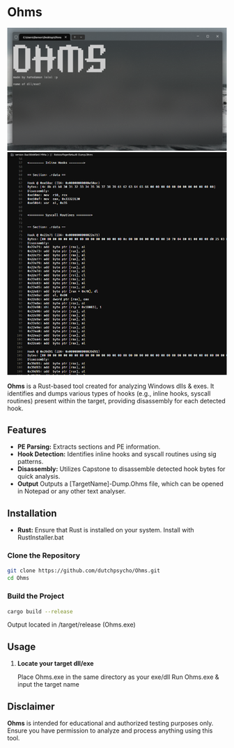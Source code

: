 # Ohms

![OHMS](./img/OHMS.png)
![DUMP](./img/Dump.png)

**Ohms** is a Rust-based tool created for analyzing Windows dlls & exes. It identifies and dumps various types of hooks (e.g., inline hooks, syscall routines) present within the target, providing disassembly for each detected hook.

## Features

- **PE Parsing:** Extracts sections and PE information.
- **Hook Detection:** Identifies inline hooks and syscall routines using sig patterns.
- **Disassembly:** Utilizes Capstone to disassemble detected hook bytes for quick analysis.
- **Output** Outputs a [TargetName]-Dump.Ohms file, which can be opened in Notepad or any other text analyser.

## Installation

- **Rust:** Ensure that Rust is installed on your system. Install with RustInstaller.bat

### Clone the Repository

```bash
git clone https://github.com/dutchpsycho/Ohms.git
cd Ohms
```

### Build the Project

```bash
cargo build --release
```

Output located in /target/release (Ohms.exe)

## Usage

1. **Locate your target dll/exe**

   Place Ohms.exe in the same directory as your exe/dll
   Run Ohms.exe & input the target name

## Disclaimer

**Ohms** is intended for educational and authorized testing purposes only. Ensure you have permission to analyze and process anything using this tool.
